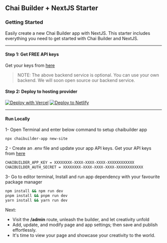 ## Chai Builder + NextJS Starter

### Getting Started
Easily create a new Chai Builder app with NextJS. This starter includes everything you need to get started with Chai Builder and NextJS.

---

#### Step 1: Get FREE API keys 
Get your keys from [here](https://apps.chaibuilder.com)

> NOTE: The above backend service is optional. You can use your own backend. We will soon open source our backend service.


#### Step 2: Deploy to hosting provider
[![Deploy with Vercel](https://vercel.com/button)](https://vercel.com/new/clone?repository-url=https%3A%2F%2Fgithub.com%2Fchaibuilder%2Fchaibuilder-nextjs&env=CHAIBUILDER_APP_KEY,CHAIBUILDER_AUTH_SECRET&envDescription=API%20keys%20to%20use%20ChaiBuilder%20backend%20services&envLink=https%3A%2F%2Fchaibuilder.com%2Fdocs%2Fapi-keys)
[![Deploy to Netlify](https://www.netlify.com/img/deploy/button.svg)](https://app.netlify.com/start/deploy?repository=https://github.com/chaibuilder/chaibuilder-nextjs)

-----

#### Run Locally
1- Open Terminal and enter below command to setup chaibuilder app

```bash
npx chaibuilder-app new-site
```

2 - Create an .env file and update your app API keys. Get your API keys from [here](https://apps.chaibuilder.com)

```bash
CHAIBUILDER_APP_KEY = XXXXXXXX-XXXX-XXXX-XXXX-XXXXXXXXXXXX
CHAIBUILDER_AUTH_SECRET = XXXXXXXX-XXXX-XXXX-XXXX-XXXXXXXXXXXX
```

3- Go to editor terminal, Install and run app dependency with your favourite package manager

```bash
npm install && npm run dev
pnpm install && pnpm run dev
yarn install && yarn run dev
```


Next:
- Visit the **/admin** route, unleash the builder, and let creativity unfold
- Add, update, and modify page and app settings; then save and publish effortlessly.
- It's time to view your page and showcase your creativity to the world.
